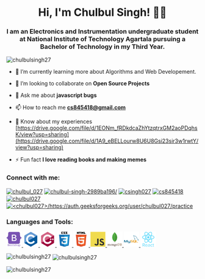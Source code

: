 <h1 align="center">Hi, I'm Chulbul Singh! 🙋‍♂️</h1>
<h3 align="center">I am an Electronics and Instrumentation undergraduate student at National Institute of Technology Agartala pursuing a Bachelor of Technology in my Third Year.</h3>

<p align="left"> <img src="https://komarev.com/ghpvc/?username=chulbulsingh27&label=Profile%20views&color=0e75b6&style=flat" alt="chulbulsingh27" /> </p>

- 🌱 I’m currently learning more about Algorithms and Web Developement.

- 👯 I’m looking to collaborate on **Open Source Projects**

- 💬 Ask me about **javascript bugs**

- 📫 How to reach me **cs845418@gmail.com**

- 📄 Know about my experiences [https://drive.google.com/file/d/1EONm_fRDkdcaZhYtzqtrxGM2aoPDqhsK/view?usp=sharing](https://drive.google.com/file/d/1A9_eBELLourw8U6U8Gsi23sir3w1rwtY/view?usp=sharing)

- ⚡ Fun fact **I love reading books and making memes**

<h3 align="left">Connect with me:</h3>
<p align="left">
<a href="https://twitter.com/chulbul_027" target="blank"><img align="center" src="https://raw.githubusercontent.com/rahuldkjain/github-profile-readme-generator/master/src/images/icons/Social/twitter.svg" alt="chulbul_027" height="30" width="40" /></a>
<a href="https://linkedin.com/in/chulbul-singh-2989ba196/" target="blank"><img align="center" src="https://raw.githubusercontent.com/rahuldkjain/github-profile-readme-generator/master/src/images/icons/Social/linked-in-alt.svg" alt="chulbul-singh-2989ba196/" height="30" width="40" /></a>
<a href="https://www.codechef.com/users/csingh027" target="blank"><img align="center" src="https://cdn.jsdelivr.net/npm/simple-icons@3.1.0/icons/codechef.svg" alt="csingh027" height="30" width="40" /></a>
<a href="https://www.hackerrank.com/cs845418" target="blank"><img align="center" src="https://raw.githubusercontent.com/rahuldkjain/github-profile-readme-generator/master/src/images/icons/Social/hackerrank.svg" alt="cs845418" height="30" width="40" /></a>
<a href="https://www.leetcode.com/chulbul027" target="blank"><img align="center" src="https://raw.githubusercontent.com/rahuldkjain/github-profile-readme-generator/master/src/images/icons/Social/leet-code.svg" alt="chulbul027" height="30" width="40" /></a>
<a href="https://auth.geeksforgeeks.org/user/<chulbul027>/https://auth.geeksforgeeks.org/user/chulbul027/practice" target="blank"><img align="center" src="https://raw.githubusercontent.com/rahuldkjain/github-profile-readme-generator/master/src/images/icons/Social/geeks-for-geeks.svg" alt="<chulbul027>/https://auth.geeksforgeeks.org/user/chulbul027/practice" height="30" width="40" /></a>
</p>

<h3 align="left">Languages and Tools:</h3>
<p align="left"> <a href="https://getbootstrap.com" target="_blank" rel="noreferrer"> <img src="https://raw.githubusercontent.com/devicons/devicon/master/icons/bootstrap/bootstrap-plain-wordmark.svg" alt="bootstrap" width="40" height="40"/> </a> <a href="https://www.cprogramming.com/" target="_blank" rel="noreferrer"> <img src="https://raw.githubusercontent.com/devicons/devicon/master/icons/c/c-original.svg" alt="c" width="40" height="40"/> </a> <a href="https://www.w3schools.com/cpp/" target="_blank" rel="noreferrer"> <img src="https://raw.githubusercontent.com/devicons/devicon/master/icons/cplusplus/cplusplus-original.svg" alt="cplusplus" width="40" height="40"/> </a> <a href="https://www.w3schools.com/css/" target="_blank" rel="noreferrer"> <img src="https://raw.githubusercontent.com/devicons/devicon/master/icons/css3/css3-original-wordmark.svg" alt="css3" width="40" height="40"/> </a> <a href="https://www.w3.org/html/" target="_blank" rel="noreferrer"> <img src="https://raw.githubusercontent.com/devicons/devicon/master/icons/html5/html5-original-wordmark.svg" alt="html5" width="40" height="40"/> </a> <a href="https://developer.mozilla.org/en-US/docs/Web/JavaScript" target="_blank" rel="noreferrer"> <img src="https://raw.githubusercontent.com/devicons/devicon/master/icons/javascript/javascript-original.svg" alt="javascript" width="40" height="40"/> </a> <a href="https://www.mongodb.com/" target="_blank" rel="noreferrer"> <img src="https://raw.githubusercontent.com/devicons/devicon/master/icons/mongodb/mongodb-original-wordmark.svg" alt="mongodb" width="40" height="40"/> </a> <a href="https://www.mysql.com/" target="_blank" rel="noreferrer"> <img src="https://raw.githubusercontent.com/devicons/devicon/master/icons/mysql/mysql-original-wordmark.svg" alt="mysql" width="40" height="40"/> </a> <a href="https://reactjs.org/" target="_blank" rel="noreferrer"> <img src="https://raw.githubusercontent.com/devicons/devicon/master/icons/react/react-original-wordmark.svg" alt="react" width="40" height="40"/> </a> </p>

<p><img align="left" src="https://github-readme-stats.vercel.app/api/top-langs?username=chulbulsingh27&show_icons=true&locale=en&layout=compact" alt="chulbulsingh27" /></p>

<p>&nbsp;<img align="center" src="https://github-readme-stats.vercel.app/api?username=chulbulsingh27&show_icons=true&locale=en" alt="chulbulsingh27" /></p>

<p><img align="center" src="https://github-readme-streak-stats.herokuapp.com/?user=chulbulsingh27&" alt="chulbulsingh27" /></p>

